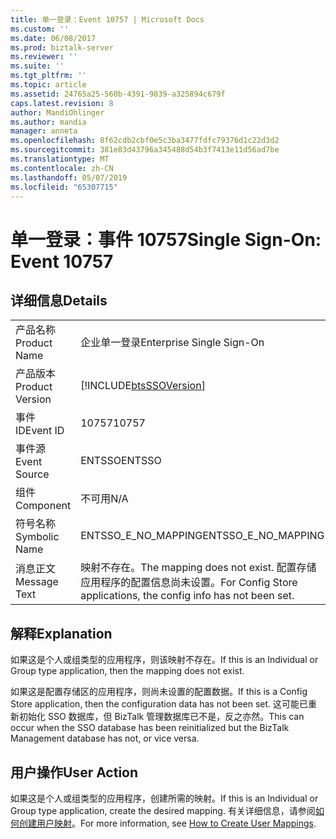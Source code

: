 ```yaml
---
title: 单一登录：Event 10757 | Microsoft Docs
ms.custom: ''
ms.date: 06/08/2017
ms.prod: biztalk-server
ms.reviewer: ''
ms.suite: ''
ms.tgt_pltfrm: ''
ms.topic: article
ms.assetid: 24765a25-560b-4391-9839-a325894c679f
caps.latest.revision: 8
author: MandiOhlinger
ms.author: mandia
manager: anneta
ms.openlocfilehash: 8f62cdb2cbf0e5c3ba3477fdfc79376d1c22d3d2
ms.sourcegitcommit: 381e83d43796a345488d54b3f7413e11d56ad7be
ms.translationtype: MT
ms.contentlocale: zh-CN
ms.lasthandoff: 05/07/2019
ms.locfileid: "65307715"
---
```

# <a name="single-sign-on-event-10757"></a><span data-ttu-id="755ff-102">单一登录：事件 10757</span><span class="sxs-lookup"><span data-stu-id="755ff-102">Single Sign-On: Event 10757</span></span>
## <a name="details"></a><span data-ttu-id="755ff-103">详细信息</span><span class="sxs-lookup"><span data-stu-id="755ff-103">Details</span></span>  
  
|                 |                                                                                              |
|-----------------|----------------------------------------------------------------------------------------------|
|  <span data-ttu-id="755ff-104">产品名称</span><span class="sxs-lookup"><span data-stu-id="755ff-104">Product Name</span></span>   |                                  <span data-ttu-id="755ff-105">企业单一登录</span><span class="sxs-lookup"><span data-stu-id="755ff-105">Enterprise Single Sign-On</span></span>                                   |
| <span data-ttu-id="755ff-106">产品版本</span><span class="sxs-lookup"><span data-stu-id="755ff-106">Product Version</span></span> |                  [!INCLUDE[btsSSOVersion](../includes/btsssoversion-md.md)]                  |
|    <span data-ttu-id="755ff-107">事件 ID</span><span class="sxs-lookup"><span data-stu-id="755ff-107">Event ID</span></span>     |                                            <span data-ttu-id="755ff-108">10757</span><span class="sxs-lookup"><span data-stu-id="755ff-108">10757</span></span>                                             |
|  <span data-ttu-id="755ff-109">事件源</span><span class="sxs-lookup"><span data-stu-id="755ff-109">Event Source</span></span>   |                                            <span data-ttu-id="755ff-110">ENTSSO</span><span class="sxs-lookup"><span data-stu-id="755ff-110">ENTSSO</span></span>                                            |
|    <span data-ttu-id="755ff-111">组件</span><span class="sxs-lookup"><span data-stu-id="755ff-111">Component</span></span>    |                                             <span data-ttu-id="755ff-112">不可用</span><span class="sxs-lookup"><span data-stu-id="755ff-112">N/A</span></span>                                              |
|  <span data-ttu-id="755ff-113">符号名称</span><span class="sxs-lookup"><span data-stu-id="755ff-113">Symbolic Name</span></span>  |                                     <span data-ttu-id="755ff-114">ENTSSO_E_NO_MAPPING</span><span class="sxs-lookup"><span data-stu-id="755ff-114">ENTSSO_E_NO_MAPPING</span></span>                                      |
|  <span data-ttu-id="755ff-115">消息正文</span><span class="sxs-lookup"><span data-stu-id="755ff-115">Message Text</span></span>   | <span data-ttu-id="755ff-116">映射不存在。</span><span class="sxs-lookup"><span data-stu-id="755ff-116">The mapping does not exist.</span></span> <span data-ttu-id="755ff-117">配置存储应用程序的配置信息尚未设置。</span><span class="sxs-lookup"><span data-stu-id="755ff-117">For Config Store applications, the config info has not been set.</span></span> |
  
## <a name="explanation"></a><span data-ttu-id="755ff-118">解释</span><span class="sxs-lookup"><span data-stu-id="755ff-118">Explanation</span></span>  
 <span data-ttu-id="755ff-119">如果这是个人或组类型的应用程序，则该映射不存在。</span><span class="sxs-lookup"><span data-stu-id="755ff-119">If this is an Individual or Group type application, then the mapping does not exist.</span></span>  
  
 <span data-ttu-id="755ff-120">如果这是配置存储区的应用程序，则尚未设置的配置数据。</span><span class="sxs-lookup"><span data-stu-id="755ff-120">If this is a Config Store application, then the configuration data has not been set.</span></span> <span data-ttu-id="755ff-121">这可能已重新初始化 SSO 数据库，但 BizTalk 管理数据库已不是，反之亦然。</span><span class="sxs-lookup"><span data-stu-id="755ff-121">This can occur when the SSO database has been reinitialized but the BizTalk Management database has not, or vice versa.</span></span>  
  
## <a name="user-action"></a><span data-ttu-id="755ff-122">用户操作</span><span class="sxs-lookup"><span data-stu-id="755ff-122">User Action</span></span>  
 <span data-ttu-id="755ff-123">如果这是个人或组类型的应用程序，创建所需的映射。</span><span class="sxs-lookup"><span data-stu-id="755ff-123">If this is an Individual or Group type application, create the desired mapping.</span></span> <span data-ttu-id="755ff-124">有关详细信息，请参阅[如何创建用户映射](../core/how-to-create-user-mappings.md)。</span><span class="sxs-lookup"><span data-stu-id="755ff-124">For more information, see [How to Create User Mappings](../core/how-to-create-user-mappings.md).</span></span>